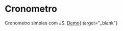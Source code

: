 Cronometro
==========

Cronometro simples com JS.
[Demo](http://blog.nevesbox.com/cronometro/){:target="_blank"}
